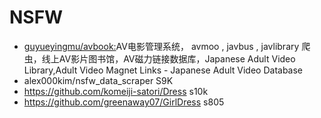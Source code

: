 # NSFW

- [guyueyingmu/avbook:](https://github.com/guyueyingmu/avbook)AV电影管理系统， avmoo , javbus , javlibrary 爬虫，线上AV影片图书馆，AV磁力链接数据库，Japanese Adult Video Library,Adult Video Magnet Links - Japanese Adult Video Database
- alex000kim/nsfw_data_scraper S9K
- https://github.com/komeiji-satori/Dress s10k
- https://github.com/greenaway07/GirlDress s805
